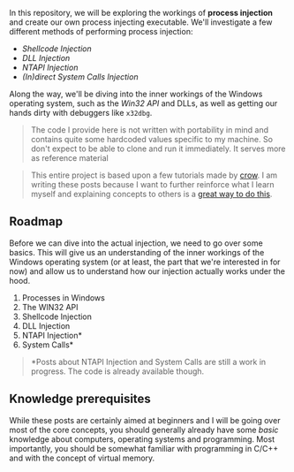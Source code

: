 In this repository, we will be exploring the workings of **process injection** and create our own process injecting executable. We'll investigate a few different methods of performing process injection:

- *Shellcode Injection*
- *DLL Injection*
- *NTAPI Injection*
- *(In)direct System Calls Injection*

Along the way, we'll be diving into the inner workings of the Windows operating system, such as the *Win32 API* and DLLs, as well as getting our hands dirty with debuggers like `x32dbg`. 

>The code I provide here is not written with portability in mind and contains quite some hardcoded values specific to my machine. So don't expect to be able to clone and run it immediately. It serves more as reference material

>This entire project is based upon a few tutorials made by [crow](https://www.youtube.com/@crr0ww). I am writing these posts because I want to further reinforce what I learn myself and explaining concepts to others is a [great way to do this](https://aliabdaal.com/studying/the-feynman-technique/). 

## Roadmap
Before we can dive into the actual injection, we need to go over some basics. This will give us an understanding of the inner workings of the Windows operating system (or at least, the part that we're interested in for now) and allow us to understand how our injection actually works under the hood.

1. Processes in Windows
2. The WIN32 API
3. Shellcode Injection
4. DLL Injection
5. NTAPI Injection*
6. System Calls*

>*Posts about NTAPI Injection and System Calls are still a work in progress. The code is already available though.

## Knowledge prerequisites
While these posts are certainly aimed at beginners and I will be going over most of the core concepts, you should generally already have some _basic_ knowledge about computers, operating systems and programming. Most importantly, you should be somewhat familiar with programming in C/C++ and with the concept of virtual memory.
